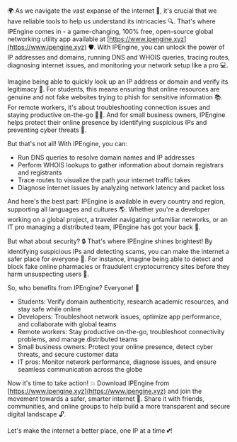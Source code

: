 🌍 As we navigate the vast expanse of the internet 📡, it's crucial that we have reliable tools to help us understand its intricacies 🔍. That's where IPEngine comes in - a game-changing, 100% free, open-source global networking utility app available at [https://www.ipengine.xyz](https://www.ipengine.xyz) 🛡️. With IPEngine, you can unlock the power of IP addresses and domains, running DNS and WHOIS queries, tracing routes, diagnosing internet issues, and monitoring your network setup like a pro 💻.

Imagine being able to quickly look up an IP address or domain and verify its legitimacy 👀. For students, this means ensuring that online resources are genuine and not fake websites trying to phish for sensitive information 📚. For remote workers, it's about troubleshooting connection issues and staying productive on-the-go 🏃‍♂️. And for small business owners, IPEngine helps protect their online presence by identifying suspicious IPs and preventing cyber threats 🚀.

But that's not all! With IPEngine, you can:

* Run DNS queries to resolve domain names and IP addresses
* Perform WHOIS lookups to gather information about domain registrars and registrants
* Trace routes to visualize the path your internet traffic takes
* Diagnose internet issues by analyzing network latency and packet loss

And here's the best part: IPEngine is available in every country and region, supporting all languages and cultures 🌎. Whether you're a developer working on a global project, a traveler navigating unfamiliar networks, or an IT pro managing a distributed team, IPEngine has got your back 💪.

But what about security? 🔒 That's where IPEngine shines brightest! By identifying suspicious IPs and detecting scams, you can make the internet a safer place for everyone 🌟. For instance, imagine being able to detect and block fake online pharmacies or fraudulent cryptocurrency sites before they harm unsuspecting users 🚫.

So, who benefits from IPEngine? Everyone! 🌈

* Students: Verify domain authenticity, research academic resources, and stay safe while online
* Developers: Troubleshoot network issues, optimize app performance, and collaborate with global teams
* Remote workers: Stay productive on-the-go, troubleshoot connectivity problems, and manage distributed teams
* Small business owners: Protect your online presence, detect cyber threats, and secure customer data
* IT pros: Monitor network performance, diagnose issues, and ensure seamless communication across the globe

Now it's time to take action! 💥 Download IPEngine from [https://www.ipengine.xyz](https://www.ipengine.xyz) and join the movement towards a safer, smarter internet 🚀. Share it with friends, communities, and online groups to help build a more transparent and secure digital landscape 🔓.

Let's make the internet a better place, one IP at a time 💕!